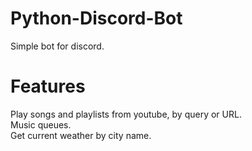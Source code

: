 # Python-Discord-Bot
Simple bot for discord.  

# Features 
Play songs and playlists from youtube, by query or URL.  
Music queues.  
Get current weather by city name.  
